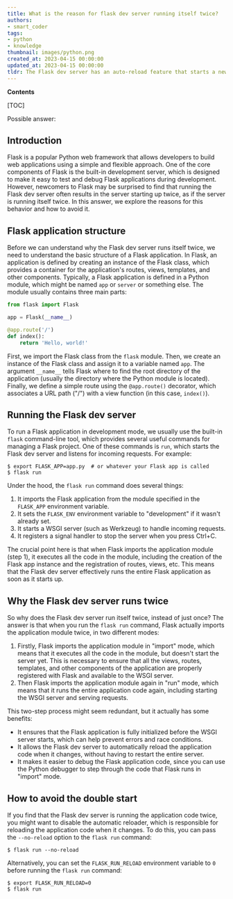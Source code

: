 ```yaml
---
title: What is the reason for flask dev server running itself twice?
authors:
- smart_coder
tags:
- python
- knowledge
thumbnail: images/python.png
created_at: 2023-04-15 00:00:00
updated_at: 2023-04-15 00:00:00
tldr: The Flask dev server has an auto-reload feature that starts a new instance of the server to reflect changes made to the code.
---
```


**Contents**

[TOC]

Possible answer:

Introduction
------------

Flask is a popular Python web framework that allows developers to build web applications using a simple and flexible approach. One of the core components of Flask is the built-in development server, which is designed to make it easy to test and debug Flask applications during development. However, newcomers to Flask may be surprised to find that running the Flask dev server often results in the server starting up twice, as if the server is running itself twice. In this answer, we explore the reasons for this behavior and how to avoid it.

Flask application structure
---------------------------

Before we can understand why the Flask dev server runs itself twice, we need to understand the basic structure of a Flask application. In Flask, an application is defined by creating an instance of the Flask class, which provides a container for the application's routes, views, templates, and other components. Typically, a Flask application is defined in a Python module, which might be named `app` or `server` or something else. The module usually contains three main parts:

```python
from flask import Flask

app = Flask(__name__)

@app.route('/')
def index():
    return 'Hello, world!'
```

First, we import the Flask class from the `flask` module. Then, we create an instance of the Flask class and assign it to a variable named `app`. The argument `__name__` tells Flask where to find the root directory of the application (usually the directory where the Python module is located). Finally, we define a simple route using the `@app.route()` decorator, which associates a URL path ("/") with a view function (in this case, `index()`).

Running the Flask dev server
----------------------------

To run a Flask application in development mode, we usually use the built-in `flask` command-line tool, which provides several useful commands for managing a Flask project. One of these commands is `run`, which starts the Flask dev server and listens for incoming requests. For example:

```
$ export FLASK_APP=app.py  # or whatever your Flask app is called
$ flask run
```

Under the hood, the `flask run` command does several things:

1. It imports the Flask application from the module specified in the `FLASK_APP` environment variable.
2. It sets the `FLASK_ENV` environment variable to "development" if it wasn't already set.
3. It starts a WSGI server (such as Werkzeug) to handle incoming requests.
4. It registers a signal handler to stop the server when you press Ctrl+C.

The crucial point here is that when Flask imports the application module (step 1), it executes all the code in the module, including the creation of the Flask app instance and the registration of routes, views, etc. This means that the Flask dev server effectively runs the entire Flask application as soon as it starts up.

Why the Flask dev server runs twice
-----------------------------------

So why does the Flask dev server run itself twice, instead of just once? The answer is that when you run the `flask run` command, Flask actually imports the application module twice, in two different modes:

1. Firstly, Flask imports the application module in "import" mode, which means that it executes all the code in the module, but doesn't start the server yet. This is necessary to ensure that all the views, routes, templates, and other components of the application are properly registered with Flask and available to the WSGI server.
2. Then Flask imports the application module again in "run" mode, which means that it runs the entire application code again, including starting the WSGI server and serving requests.

This two-step process might seem redundant, but it actually has some benefits:

- It ensures that the Flask application is fully initialized before the WSGI server starts, which can help prevent errors and race conditions.
- It allows the Flask dev server to automatically reload the application code when it changes, without having to restart the entire server.
- It makes it easier to debug the Flask application code, since you can use the Python debugger to step through the code that Flask runs in "import" mode.

How to avoid the double start
-----------------------------

If you find that the Flask dev server is running the application code twice, you might want to disable the automatic reloader, which is responsible for reloading the application code when it changes. To do this, you can pass the `--no-reload` option to the `flask run` command:

```
$ flask run --no-reload
```

Alternatively, you can set the `FLASK_RUN_RELOAD` environment variable to `0` before running the `flask run` command:

```
$ export FLASK_RUN_RELOAD=0
$ flask run
```
